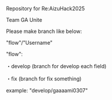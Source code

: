 Repository for Re:AizuHack2025

Team GA Unite

Please make branch like below:

"flow"/"Username"

"flow":

・develop (branch for develop each field)

・fix (branch for fix something)

example: "develop/gaaaami0307"
